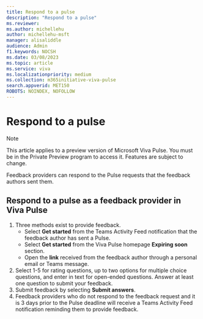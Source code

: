```yaml
---
title: Respond to a pulse
description: "Respond to a pulse"
ms.reviewer: 
ms.author: michellehu
author: michellehu-msft
manager: alisaliddle
audience: Admin
f1.keywords: NOCSH
ms.date: 03/08/2023
ms.topic: article
ms.service: viva
ms.localizationpriority: medium
ms.collection: m365initiative-viva-pulse  
search.appverid: MET150
ROBOTS: NOINDEX, NOFOLLOW
---
```


# Respond to a pulse

> [!NOTE]
> This article applies to a preview version of Microsoft Viva Pulse. You must be in the Private Preview program to access it. Features are subject to change.

Feedback providers can respond to the Pulse requests that the feedback authors sent them.

## Respond to a pulse as a feedback provider in Viva Pulse

1. Three methods exist to provide feedback.
    - Select **Get started** from the Teams Activity Feed notification that the feedback author has sent a Pulse.
    - Select **Get started** from the Viva Pulse homepage **Expiring soon** section.
    - Open the **link** received from the feedback author through a personal email or Teams message.
1. Select 1-5 for rating questions, up to two options for multiple choice questions, and enter in text for open-ended questions. Answer at least one question to submit your feedback.
1. Submit feedback by selecting **Submit answers**.
1. Feedback providers who do not respond to the feedback request and it is 3 days prior to the Pulse deadline will receive a Teams Activity Feed notification reminding them to provide feedback.
